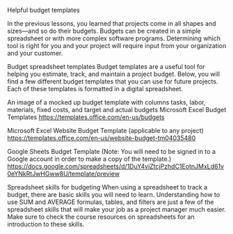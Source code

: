 Helpful budget templates

In the previous lessons, you learned that projects come in all shapes and sizes—and so do their budgets. Budgets can be created in a simple spreadsheet or with more complex software programs. Determining which tool is right for you and your project will require input from your organization and your customer.  

Budget spreadsheet templates
Budget templates are a useful tool for helping you estimate, track, and maintain a project budget. Below, you will find a few different budget templates that you can use for future projects. Each of these templates is formatted in a digital spreadsheet.  

An image of a mocked up budget template with columns tasks, labor, materials, fixed costs, and target and actual budgets 
Microsoft Excel Budget Templates 
https://templates.office.com/en-us/budgets

Microsoft Excel Website Budget Template (applicable to any project)
https://templates.office.com/en-us/website-budget-tm04035480

Google Sheets Budget Template (Note: You will need to be signed in to a Google account in order to make a copy of the template.)
https://docs.google.com/spreadsheets/d/1DuY4viZtcjPzhdC1EotnJMxLd61v0eYNkRtJwHGww8U/template/preview

Spreadsheet skills for budgeting
When using a spreadsheet to track a budget, there are basic skills you will need to learn. Understanding how to use SUM and AVERAGE formulas, tables, and filters are just a few of the spreadsheet skills that will make your job as a project manager much easier. Make sure to check the course resources on spreadsheets for an introduction to these skills.